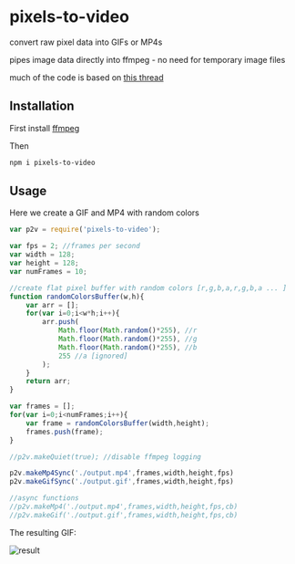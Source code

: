 # pixels-to-video

convert raw pixel data into GIFs or MP4s

pipes image data directly into ffmpeg - no need for temporary image files

much of the code is based on [this thread](https://github.com/fluent-ffmpeg/node-fluent-ffmpeg/issues/546)

## Installation

First install [ffmpeg](https://ffmpeg.org/download.html)

Then
```sh
npm i pixels-to-video
```

## Usage 

Here we create a GIF and MP4 with random colors
```javascript
var p2v = require('pixels-to-video');

var fps = 2; //frames per second
var width = 128; 
var height = 128;
var numFrames = 10;

//create flat pixel buffer with random colors [r,g,b,a,r,g,b,a ... ]
function randomColorsBuffer(w,h){ 
    var arr = [];
    for(var i=0;i<w*h;i++){
        arr.push(
            Math.floor(Math.random()*255), //r
            Math.floor(Math.random()*255), //g
            Math.floor(Math.random()*255), //b
            255 //a [ignored]
        );
    }
    return arr;
}

var frames = [];
for(var i=0;i<numFrames;i++){
    var frame = randomColorsBuffer(width,height);
    frames.push(frame);
}

//p2v.makeQuiet(true); //disable ffmpeg logging

p2v.makeMp4Sync('./output.mp4',frames,width,height,fps)
p2v.makeGifSync('./output.gif',frames,width,height,fps)

//async functions
//p2v.makeMp4('./output.mp4',frames,width,height,fps,cb)
//p2v.makeGif('./output.gif',frames,width,height,fps,cb)
```

The resulting GIF:

![result](https://i.imgur.com/n1NOrhi.gif)
